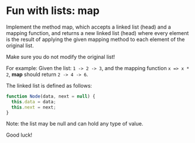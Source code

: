 # Fun with lists: map

Implement the method map, which accepts a linked list (head) and a mapping function, and returns a new linked list (head) where every element is the result of applying the given mapping method to each element of the original list.

Make sure you do not modify the original list!

For example: Given the list: `1 -> 2 -> 3`, and the mapping function `x => x * 2`, **map** should return `2 -> 4 -> 6`.

The linked list is defined as follows:
```javascript
function Node(data, next = null) {
  this.data = data;
  this.next = next;
}
```
Note: the list may be null and can hold any type of value.

Good luck!
